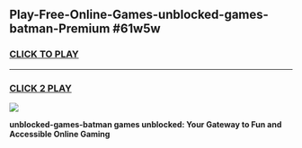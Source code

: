 
## Play-Free-Online-Games-unblocked-games-batman-Premium #61w5w
<h3>
<a href="https://premium.freeplayer.one?title=unblocked-games-batman&ref=8M">CLICK TO PLAY</a></h3>
<hr>

<h3>
<a href="https://premium.freeplayer.one?title=unblocked-games-batman&ref=8M">CLICK 2 PLAY</a>
  
</h3>

<a href="https://premium.freeplayer.one?title=unblocked-games-batman&ref=8M"><img src="https://clearcache.store/games.png"></a>


**unblocked-games-batman games unblocked: Your Gateway to Fun and Accessible Online Gaming**
